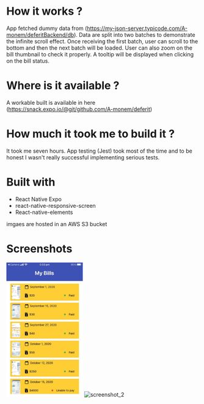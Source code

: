 # How it works ?
App fetched dummy data from (https://my-json-server.typicode.com/A-monem/deferitBackend/db). Data are split into two batches to demonstrate the infinite scroll effect. Once receiving the first batch, user can scroll to the bottom and then the next batch will be loaded. User can also zoom on the bill thumbnail to check it properly. A tooltip will be displayed when clicking on the bill status.

# Where is it available ?
A workable built is available in here (https://snack.expo.io/@git/github.com/A-monem/deferit)

# How much it took me to build it ?
It took me seven hours. App testing (Jest) took most of the time and to be honest I wasn't really successful implementing serious tests.

# Built with

  * React Native Expo
  * react-native-responsive-screen
  * React-native-elements

  imgaes are hosted in an AWS S3 bucket

# Screenshots

<img alt="screenshot_1" src="./screenshots/screenshot_1.jpeg" width="200" height="350" />

<img alt="screenshot_2" src="./screenshots/android/screenshot_2.jpeg" width="200" height="350" />

